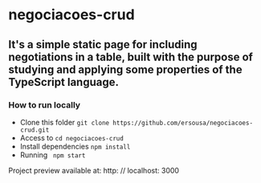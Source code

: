 # negociacoes-crud
## It's a simple static page for including negotiations in a table, built with the purpose of studying and applying some properties of the TypeScript language.

### How to run locally
- Clone this folder `git clone https://github.com/ersousa/negociacoes-crud.git`
- Access to `cd negociacoes-crud`
- Install dependencies `npm install` 
- Running ` npm start`

Project preview available at: http: // localhost: 3000
